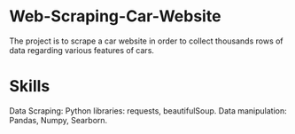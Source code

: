 # Web-Scraping-Car-Website
The project is to scrape a car website in order to collect thousands rows of data regarding various features of cars. 

# Skills
Data Scraping: Python libraries: requests, beautifulSoup.
Data manipulation: Pandas, Numpy, Searborn.
